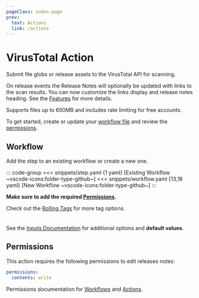 ```yaml
---
pageClass: index-page
prev:
  text: Actions
  link: /actions
---
```


# VirusTotal Action

<Badges owner="cssnr" repo="virustotal-action" />

Submit file globs or release assets to the VirusTotal API for scanning.

On release events the Release Notes will optionally be updated with links to the scan results.
You can now customize the links display and release notes heading. See the [Features](features.md) for more details.

Supports files up to 650MB and includes rate limiting for free accounts.

To get started, create or update your [workflow file](#workflow) and review the [permissions](#permissions).

## Workflow

Add the step to an existing workflow or create a new one.

::: code-group
<<< snippets/step.yaml {1 yaml} [Existing Workflow ~vscode-icons:folder-type-github~]
<<< snippets/workflow.yaml {13,18 yaml} [New Workflow ~vscode-icons:folder-type-github~]
:::

<LatestVersionBadge repo="cssnr/virustotal-action" />

**Make sure to add the required [Permissions](#permissions).**

Check out the [Rolling Tags](features.md#rolling-tags) for more tag options.

<div class="tip custom-block" style="padding-top: 8px;">

See the [Inputs Documentation](inputs.md) for additional options and **default values**.

</div>

## Permissions

This action requires the following permissions to edit releases notes:

```yaml
permissions:
  contents: write
```

Permissions documentation for [Workflows](https://docs.github.com/en/actions/writing-workflows/choosing-what-your-workflow-does/controlling-permissions-for-github_token) and [Actions](https://docs.github.com/en/actions/security-for-github-actions/security-guides/automatic-token-authentication).
